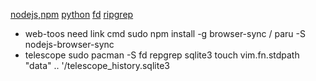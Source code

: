 [nodejs,npm](https://nodejs.org/en/)
[python](https://www.python.org/downloads/)
[fd](https://github.com/sharkdp/fd)
[ripgrep](https://github.com/BurntSushi/ripgrep)
- web-toos
need link cmd
sudo npm install -g browser-sync / paru -S nodejs-browser-sync
- telescope
sudo pacman -S fd repgrep sqlite3
touch vim.fn.stdpath "data" .. '/telescope_history.sqlite3

